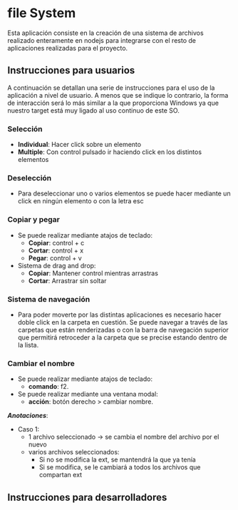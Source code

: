 # file System
Esta aplicación  consiste en la creación de una sistema de archivos realizado enteramente en nodejs para integrarse con el resto de aplicaciones realizadas para el proyecto.

## Instrucciones para usuarios
A continuación se detallan una serie de instrucciones para el uso de la aplicación a nivel de usuario. A menos que se indique lo contrario, la forma de interacción será lo más similar a la que proporciona Windows ya que nuestro target está muy ligado al uso continuo de este SO.

### Selección
- **Individual**: Hacer click sobre un elemento
- **Multiple**: Con control pulsado ir haciendo click en los distintos elementos

### Deselección
- Para deseleccionar uno o varios elementos se puede hacer mediante un click en ningún elemento o con la letra esc

### Copiar y pegar
- Se puede realizar mediante atajos de teclado:
	- **Copiar**: control + c
	- **Cortar**: control + x
	- **Pegar**: control + v
- Sistema de drag and drop:
	- **Copiar**: Mantener control mientras arrastras
	- **Cortar**: Arrastrar sin soltar

### Sistema de navegación
- Para poder moverte por las distintas aplicaciones es necesario hacer doble click en la carpeta en cuestión. Se puede navegar a través de las carpetas que están renderizadas o con la barra de navegación superior que permitirá retroceder a la carpeta que se precise estando dentro de la lista.

### Cambiar el nombre
- Se puede realizar mediante atajos de teclado:
	- **comando**: f2.
- Se puede realizar mediante una ventana modal:
	- **acción**: botón derecho > cambiar nombre.

***Anotaciones***:

- Caso 1:
	- 1 archivo seleccionado -> se cambia el nombre del archivo por el nuevo
	- varios archivos seleccionados:
		- Si no se modifica la ext, se mantendrá la que ya tenía
		- Si se modifica, se le cambiará a todos los archivos que compartan ext 

## Instrucciones para desarrolladores